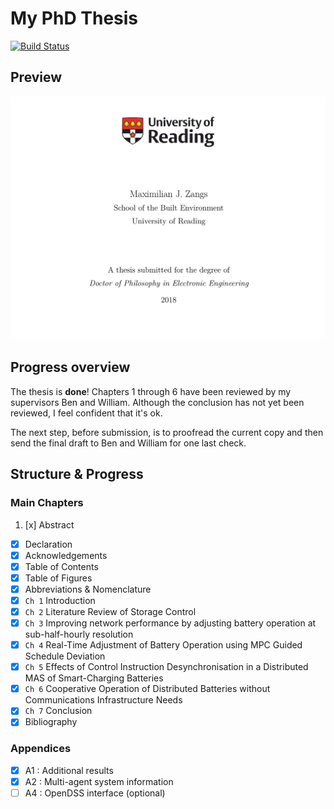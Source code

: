 # My PhD Thesis

[![Build Status](https://travis-ci.com/Muxelmann/phd-thesis.svg?token=7cNEpzpigEcqdnzKv74q&branch=master)](https://travis-ci.com/Muxelmann/phd-thesis)

## Preview

![](https://github.com/Muxelmann/phd-thesis/raw/master/README/cover.png)

## Progress overview

The thesis is **done**! Chapters 1 through 6 have been reviewed by my supervisors Ben and William. Although the conclusion has not yet been reviewed, I feel confident that it's ok.

The next step, before submission, is to proofread the current copy and then send the final draft to Ben and William for one last check.

## Structure & Progress

### Main Chapters

1. [x] Abstract
- [x] Declaration
- [x] Acknowledgements
- [x] Table of Contents
- [x] Table of Figures
- [x] Abbreviations & Nomenclature
- [x] `Ch 1` Introduction
- [x] `Ch 2` Literature Review of Storage Control
- [x] `Ch 3` Improving network performance by adjusting battery operation at sub-half-hourly resolution
- [x] `Ch 4` Real-Time Adjustment of Battery Operation using MPC Guided Schedule Deviation
- [x] `Ch 5` Effects of Control Instruction Desynchronisation in a Distributed MAS of Smart-Charging Batteries
- [x] `Ch 6` Cooperative Operation of Distributed Batteries without Communications Infrastructure Needs
- [x] `Ch 7` Conclusion
- [x] Bibliography

### Appendices

- [x] A1 : Additional results
- [x] A2 : Multi-agent system information
- [ ] A4 : OpenDSS interface (optional)